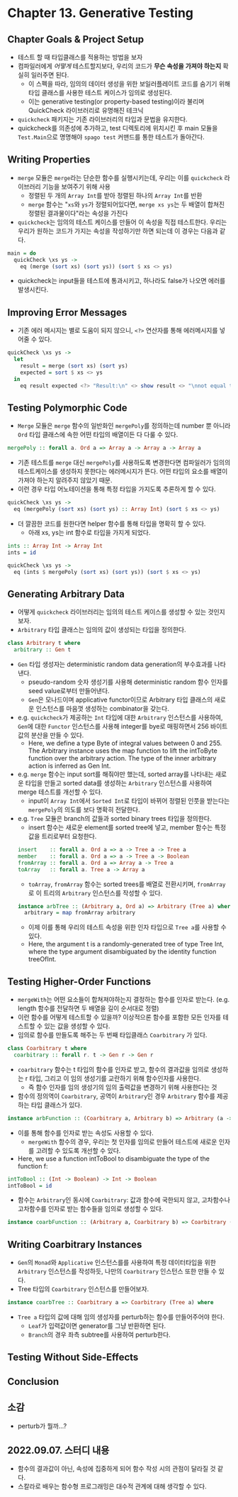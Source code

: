 # Chapter 13. Generative Testing

## Chapter Goals & Project Setup
- 테스트 할 때 타입클래스를 적용하는 방법을 보자
- 컴파일러에게 *어떻게* 테스트할지보다, 우리의 코드가 **무슨 속성을 가져야 하는지** 확실히 일러주면 된다.
  - 이 스펙을 따라, 임의의 데이터 생성을 위한 보일러플레이트 코드를 숨기기 위해 타입 클래스를 사용한 테스트 케이스가 임의로 생성된다. 
  - 이는 generative testing(or property-based testing)이라 불리며 QuickCheck 라이브러리로 유명해진 테크닉
- `quickcheck` 패키지는 기존 라이브러리의 타입과 문법을 유지한다. 
- quickcheck를 의존성에 추가하고, test 디렉토리에 위치시킨 후 main 모듈을 `Test.Main`으로 명명해야 `spago test` 커맨드를 통한 테스트가 돌아간다. 

## Writing Properties 
- `merge` 모듈은 `merge`라는 단순한 함수를 실행시키는데, 우리는 이를 `quickcheck` 라이브러리 기능을 보여주기 위해 사용
  - 정렬된 두 개의 `Array Int`를 받아 정렬된 하나의 `Array Int`를 반환
  - `merge` 함수는 "`xs`와 `ys`가 정렬되어있다면, `merge xs ys`는 두 배열이 합쳐진 정렬된 결과물이다"라는 속성을 가진다
- `quickcheck`는 임의의 테스트 케이스를 만들어 이 속성을 직접 테스트한다. 우리는 우리가 원하는 코드가 가지는 속성을 작성하기만 하면 되는데 이 경우는 다음과 같다.
```purescript
main = do
  quickCheck \xs ys ->
    eq (merge (sort xs) (sort ys)) (sort $ xs <> ys)
```
- quickcheck는 input들을 테스트에 통과시키고, 하나라도 false가 나오면 에러를 발생시킨다.

## Improving Error Messages
- 기존 에러 메시지는 별로 도움이 되지 않으니, `<?>` 연산자를 통해 에러메시지를 넣어줄 수 있다.
```purescript
quickCheck \xs ys ->
  let
    result = merge (sort xs) (sort ys)
    expected = sort $ xs <> ys
  in
    eq result expected <?> "Result:\n" <> show result <> "\nnot equal to expected:\n" <> show expected
``` 

## Testing Polymorphic Code
- `Merge` 모듈은 `merge` 함수의 일반화인 `mergePoly`를 정의하는데 number 뿐 아니라 `Ord` 타입 클래스에 속한 어떤 타입의 배열이든 다 다룰 수 있다.
```purescript
mergePoly :: forall a. Ord a => Array a -> Array a -> Array a
```
- 기존 테스트를 `merge` 대신 `mergePoly`를 사용하도록 변경한다면 컴파일러가 임의의 테스트케이스를 생성하지 못한다는 에러메시지가 뜬다. 어떤 타입의 요소를 배열이 가져야 하는지 알려주지 않았기 때문.
- 이런 경우 타입 어노테이션을 통해 특정 타입을 가지도록 추론하게 할 수 있다. 
```purescript
quickCheck \xs ys ->
  eq (mergePoly (sort xs) (sort ys) :: Array Int) (sort $ xs <> ys)
```
- 더 깔끔한 코드를 원한다면 helper 함수를 통해 타입을 명확히 할 수 있다. 
  - 아래 xs, ys는 int 함수로 타입을 가지게 되었다.
```purescript
ints :: Array Int -> Array Int
ints = id

quickCheck \xs ys ->
  eq (ints $ mergePoly (sort xs) (sort ys)) (sort $ xs <> ys)
```

## Generating Arbitrary Data
- 어떻게 `quickcheck` 라이브러리는 임의의 테스트 케이스를 생성할 수 있는 것인지 보자.
- `Arbitrary` 타입 클래스는 임의의 값이 생성되는 타입을 정의한다.
```purescript
class Arbitrary t where
  arbitrary :: Gen t
```
- `Gen` 타입 생성자는 deterministic random data generation의 부수효과를 나타낸다. 
  - pseudo-random 숫자 생성기를 사용해 deterministic random 함수 인자를 seed value로부터 만들어낸다.
  - `Gen`은 모나드이며 applicative functor이므로 Arbitrary 타입 클래스의 새로운 인스턴스를 마음껏 생성하는 combinator을 갖는다.
- e.g. `quickcheck`가 제공하는 `Int` 타입에 대한 `Arbitrary` 인스턴스를 사용하여, `Gen`에 대한 `Functor` 인스턴스를 사용해 integer를 bye로 매핑하면서 256 바이트 값의 분산을 만들 수 있다.
  - Here, we define a type Byte of integral values between 0 and 255. The Arbitrary instance uses the map function to lift the intToByte function over the arbitrary action. The type of the inner arbitrary action is inferred as Gen Int.
- e.g. `merge` 함수는 input sort를 해줘야만 했는데, sorted array를 나타내는 새로운 타입을 만들고 sorted data를 생성하는 `Arbitrary` 인스턴스를 사용하여 merge 테스트를 개선할 수 있다.
  - input이 `Array Int`에서 `Sorted Int`로 타입이 바뀌어 정렬된 인풋을 받는다는 `mergePoly`의 의도를 보다 명확히 전달한다. 
- e.g. `Tree` 모듈은 branch의 값들과 sorted binary trees 타입을 정의한다.
  - insert 함수는 새로운 element를 sorted tree에 넣고, member 함수는 특정 값을 트리로부터 요청한다.
  ```purescript
  insert    :: forall a. Ord a => a -> Tree a -> Tree a
  member    :: forall a. Ord a => a -> Tree a -> Boolean
  fromArray :: forall a. Ord a => Array a -> Tree a
  toArray   :: forall a. Tree a -> Array a
  ```
  - `toArray`, `fromArray` 함수는 sorted trees를 배열로 전환시키며, `fromArray`로 이 트리의 `Arbitrary` 인스턴스를 작성할 수 있다.
  ```purescript
  instance arbTree :: (Arbitrary a, Ord a) => Arbitrary (Tree a) where
    arbitrary = map fromArray arbitrary
  ```
  - 이제 이를 통해 우리의 테스트 속성을 위한 인자 타입으로 `Tree a`를 사용할 수 있다.
  - Here, the argument t is a randomly-generated tree of type Tree Int, where the type argument disambiguated by the identity function treeOfInt.


## Testing Higher-Order Functions
- `mergeWith`는 어떤 요소들이 합쳐져야하는지 결정하는 함수를 인자로 받는다. (e.g. length 함수를 전달하면 두 배열을 길이 순서대로 정렬)
- 이런 함수를 어떻게 테스트할 수 있을까? 이상적으론 함수를 포함한 모든 인자를 테스트할 수 있는 값을 생성할 수 있다. 
- 임의로 함수를 만들도록 해주는 두 번째 타입클래스 `Coarbitrary` 가 있다.
```purescript
class Coarbitrary t where
  coarbitrary :: forall r. t -> Gen r -> Gen r
```
- `coarbitrary` 함수는 t 타입의 함수를 인자로 받고, 함수의 결과값을 임의로 생성하는 r 타입, 그리고 이 임의 생성기를 교란하기 위해 함수인자를 사용한다. 
  - 즉 함수 인자를 임의 생성기의 임의 출력값을 변경하기 위해 사용한다는 것
- 함수의 정의역이 `Coarbitrary`, 공역이 `Arbitrary`인 경우 `Arbitrary` 함수를 제공하는 타입 클래스가 있다.
```purescript
instance arbFunction :: (Coarbitrary a, Arbitrary b) => Arbitrary (a -> b)
```
- 이를 통해 함수를 인자로 받는 속성도 사용할 수 있다. 
  - `mergeWith` 함수의 경우, 우리는 첫 인자를 임의로 만들어 테스트에 새로운 인자를 고려할 수 있도록 개선할 수 있다.
- Here, we use a function intToBool to disambiguate the type of the function f:
```purescript
intToBool :: (Int -> Boolean) -> Int -> Boolean
intToBool = id
```
- 함수는 `Arbitrary`인 동시에 `Coarbitrary`: 값과 함수에 국한되지 않고, 고차함수나 고차함수를 인자로 받는 함수들을 임의로 생성할 수 있다.
```purescript
instance coarbFunction :: (Arbitrary a, Coarbitrary b) => Coarbitrary (a -> b)
```

## Writing Coarbitrary Instances
- `Gen`의 `Monad`와 `Applicative` 인스턴스를를 사용하여 특정 데이터타입을 위한 `Arbitrary` 인스턴스를 작성하듯, 나만의 `Coarbitrary` 인스턴스 또한 만들 수 있다.
- Tree 타입의 `Coarbitrary` 인스턴스를 만들어보자. 
```purescript
instance coarbTree :: Coarbitrary a => Coarbitrary (Tree a) where
```
- `Tree a` 타입의 값에 대해 임의 생성자를 perturb하는 함수를 만들어주어야 한다. 
  - `Leaf`가 입력값이면 generator를 그냥 반환하면 된다.
  - `Branch`의 경우 좌측 subtree를 사용하여 perturb한다. 

## Testing Without Side-Effects


## Conclusion


## 소감
- perturb가 뭘까...?

## 2022.09.07. 스터디 내용
- 함수의 결과값이 아닌, 속성에 집중하게 되어 함수 작성 시의 관점이 달라질 것 같다.
- 스칼라로 배우는 함수형 프로그래밍은 대수적 관계에 대해 생각할 수 있다.
